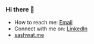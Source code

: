 ### Hi there 👋


- How to reach me: [Email️](mailto:sashwatsjain@gmail.com)
- Connect with me on: [LinkedIn](https://www.linkedin.com/in/jainsashwat/)
- [sashwat.me](https://sashwat.me/)

